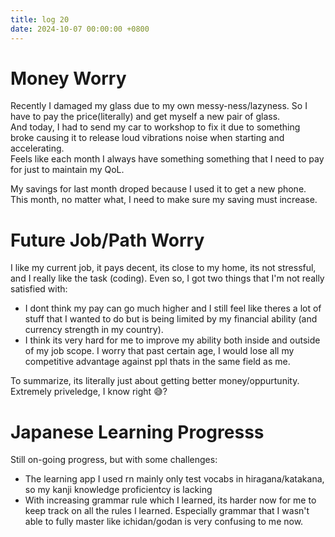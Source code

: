 ```yaml
---
title: log 20
date: 2024-10-07 00:00:00 +0800
---
```

# Money Worry
Recently I damaged my glass due to my own messy-ness/lazyness. So I have to pay the price(literally) and get myself a new pair of glass.\
And today, I had to send my car to workshop to fix it due to something broke causing it to release loud vibrations noise when starting and accelerating.\
Feels like each month I always have something something that I need to pay for just to maintain my QoL.

My savings for last month droped because I used it to get a new phone. This month, no matter what, I need to make sure my saving must increase.

# Future Job/Path Worry
I like my current job, it pays decent, its close to my home, its not stressful, and I really like the task (coding). Even so, I got two things that I'm not really satisfied with:
- I dont think my pay can go much higher and I still feel like theres a lot of stuff that I wanted to do but is being limited by my financial ability (and currency strength in my country). 
- I think its very hard for me to improve my ability both inside and outside of my job scope. I worry that past certain age, I would lose all my competitive advantage against ppl thats in the same field as me.

To summarize, its literally just about getting better money/oppurtunity. Extremely priveledge, I know right 😅?

# Japanese Learning Progresss
Still on-going progress, but with some challenges:
- The learning app I used rn mainly only test vocabs in hiragana/katakana, so my kanji knowledge proficientcy is lacking
- With increasing grammar rule which I learned, its harder now for me to keep track on all the rules I learned. Especially grammar that I wasn't able to fully master like ichidan/godan is very confusing to me now.